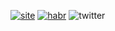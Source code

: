  
[![site](https://img.shields.io/static/v1?schemaVersion=1&label=My%20website&message=denywhite.ru&labelColor=de000f&color=000000)](https://denywhite.ru)
[![habr](https://img.shields.io/static/v1?schemaVersion=1&label=Habr&logo=Habr&logoColor=ffffff&message=career)](https://career.habr.com/denywhite)
![twitter](https://img.shields.io/twitter/follow/denyWhite?style=social)

<!-- BLOG-POST-LIST:START -->
<!-- BLOG-POST-LIST:END -->
